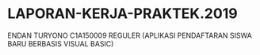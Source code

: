 # LAPORAN-KERJA-PRAKTEK.2019
ENDAN TURYONO C1A150009  REGULER (APLIKASI PENDAFTARAN SISWA BARU BERBASIS VISUAL BASIC)
